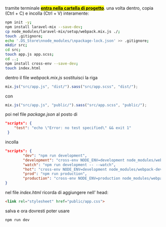 tramite terminale **<u><mark>entra nella cartella di progetto</mark></u>**. una volta dentro, copia (Ctrl + C) e incolla (Ctrl + V) interamente:

```bash
npm init -y;
npm install laravel-mix --save-dev;
cp node_modules/laravel-mix/setup/webpack.mix.js ./;
touch .gitignore;
echo '.DS_Store\nnode_modules/\npackage-lock.json' >> .gitignore;
mkdir src;
cd src;
touch app.js app.scss;
cd ..;
npm install cross-env --save-dev;
touch index.html
```

dentro il file *webpack.mix.js* sostituisci la riga 

```js
mix.js("src/app.js", "dist/").sass("src/app.scss", "dist/");
```

con

```js
mix.js("src/app.js", "public/").sass("src/app.scss", "public/");
```

poi nel file *package.json* al posto di

```json
"scripts": {
    "test": "echo \"Error: no test specified\" && exit 1"
 }
```

incolla

```json
"scripts": {
        "dev": "npm run development",
        "development": "cross-env NODE_ENV=development node_modules/webpack/bin/webpack.js --progress --hide-modules --config=node_modules/laravel-mix/setup/webpack.config.js",
        "watch": "npm run development -- --watch",
        "hot": "cross-env NODE_ENV=development node_modules/webpack-dev-server/bin/webpack-dev-server.js --inline --hot --config=node_modules/laravel-mix/setup/webpack.config.js",
        "prod": "npm run production",
        "production": "cross-env NODE_ENV=production node_modules/webpack/bin/webpack.js --no-progress --hide-modules --config=node_modules/laravel-mix/setup/webpack.config.js"
}
```

nel file *index.html* ricorda di aggiungere nell' head:

```html
<link rel="stylesheet" href="public/app.css">
```

salva e ora dovresti poter usare

```bash
npm run dev
```
